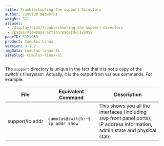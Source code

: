```yaml
---
title: Troubleshooting the support Directory
author: Cumulus Networks
weight: 321
aliases:
 - /display/CL31/Troubleshooting-the-support-Directory
 - /pages/viewpage.action?pageId=5121959
pageID: 5121959
product: Cumulus Linux
version: 3.1.2
imgData: cumulus-linux-31
siteSlug: cumulus-linux-31
---
```

The `support` directory is unique in the fact that it is not a copy of
the switch's filesystem. Actually, it is the output from various
commands. For example:

| File            | Equivalent Command               | Description                                                                                                                  |
| --------------- | -------------------------------- | ---------------------------------------------------------------------------------------------------------------------------- |
| support/ip.addr | `cumulus@switch:~$ ip addr show` | This shows you all the interfaces (including swp front panel ports), IP address information, admin state and physical state. |

<article id="html-search-results" class="ht-content" style="display: none;">

</article>

<footer id="ht-footer">

</footer>
